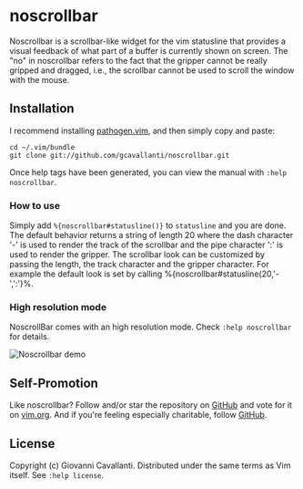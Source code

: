 # noscrollbar

Noscrollbar is a scrollbar-like widget for the vim statusline that
provides a visual feedback of what part of a buffer is currently shown on
screen.  The "no" in noscrollbar refers to the fact that the gripper cannot be
really gripped and dragged, i.e., the scrollbar cannot be used to scroll the
window with the mouse.  

## Installation

I recommend installing [pathogen.vim](https://github.com/tpope/vim-pathogen), and
then simply copy and paste:

    cd ~/.vim/bundle
    git clone git://github.com/gcavallanti/noscrollbar.git

Once help tags have been generated, you can view the manual with
`:help noscrollbar`.

### How to use

Simply add `%{noscrollbar#statusline()}` to `statusline` and you are done.  The
default behavior returns a string of length 20 where the dash character '-' is
used to render the track of the scrollbar and the pipe character ':' is used to
render the gripper.  The scrollbar look can be customized by passing the length,
the track character and the gripper character. For example the default look is
set by calling %{noscrollbar#statusline(20,'-',':'}%.

### High resolution mode

NoscrollBar comes with an high resolution mode.  Check `:help noscrollbar`
for details. 

![Noscrollbar demo](https://gcavallanti.github.io/vimpos/noscrollbar.gif)

## Self-Promotion

Like noscrollbar? Follow and/or star the repository on
[GitHub](https://github.com/gcavallanti/vim-noscrollbar) and vote for it on
[vim.org](http://www.vim.org/scripts/script.php?script_id=1697).  And if
you're feeling especially charitable, follow
[GitHub](https://github.com/gcavallanti).

## License

Copyright (c) Giovanni Cavallanti.  Distributed under the same terms as Vim itself.
See `:help license`.
